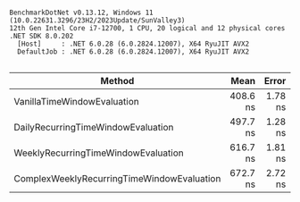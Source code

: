 ```

BenchmarkDotNet v0.13.12, Windows 11 (10.0.22631.3296/23H2/2023Update/SunValley3)
12th Gen Intel Core i7-12700, 1 CPU, 20 logical and 12 physical cores
.NET SDK 8.0.202
  [Host]     : .NET 6.0.28 (6.0.2824.12007), X64 RyuJIT AVX2
  DefaultJob : .NET 6.0.28 (6.0.2824.12007), X64 RyuJIT AVX2


```
| Method                                     | Mean     | Error   | StdDev  |
|------------------------------------------- |---------:|--------:|--------:|
| VanillaTimeWindowEvaluation                | 408.6 ns | 1.78 ns | 1.58 ns |
| DailyRecurringTimeWindowEvaluation         | 497.7 ns | 1.28 ns | 1.14 ns |
| WeeklyRecurringTimeWindowEvaluation        | 616.7 ns | 1.81 ns | 1.51 ns |
| ComplexWeeklyRecurringTimeWindowEvaluation | 672.7 ns | 2.72 ns | 2.27 ns |
